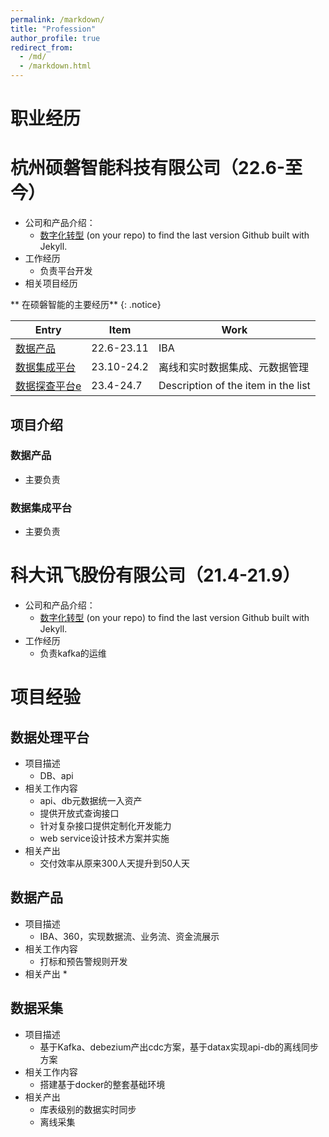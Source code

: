 ```yaml
---
permalink: /markdown/
title: "Profession"
author_profile: true
redirect_from: 
  - /md/
  - /markdown.html
---
```


职业经历
=========
# 杭州硕磐智能科技有限公司（22.6-至今）

* 公司和产品介绍：
   * [数字化转型](https://github.com/academicpages/academicpages.github.io/commits/master) (on your repo) to find the last version Github built with Jekyll. 
* 工作经历
  * 负责平台开发
* 相关项目经历


** 在硕磐智能的主要经历**
{: .notice}

| Entry            | Item   |           Work                                                   |
| --------         | ------ | ------------------------------------------------------------ |
| [数据产品](#)    | 22.6-23.11   | IBA                          |
| [数据集成平台](#)    | 23.10-24.2   | 离线和实时数据集成、元数据管理                        |
| [数据探查平台e](#)     | 23.4-24.7  | Description of the item in the list                          |

## 项目介绍

### 数据产品
* 主要负责

### 数据集成平台
* 主要负责


# 科大讯飞股份有限公司（21.4-21.9）

* 公司和产品介绍：
   * [数字化转型](https://github.com/academicpages/academicpages.github.io/commits/master) (on your repo) to find the last version Github built with Jekyll. 
* 工作经历
  * 负责kafka的运维

项目经验
=========
## 数据处理平台
* 项目描述
  * DB、api
* 相关工作内容
  * api、db元数据统一入资产
  * 提供开放式查询接口
  * 针对复杂接口提供定制化开发能力
  * web service设计技术方案并实施
* 相关产出
  * 交付效率从原来300人天提升到50人天

## 数据产品
* 项目描述
  * IBA、360，实现数据流、业务流、资金流展示
* 相关工作内容
  * 打标和预告警规则开发
* 相关产出
  * 

## 数据采集
* 项目描述
  * 基于Kafka、debezium产出cdc方案，基于datax实现api-db的离线同步方案
* 相关工作内容
  * 搭建基于docker的整套基础环境
* 相关产出
  * 库表级别的数据实时同步
  * 离线采集
